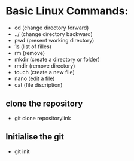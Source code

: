 # Basic Linux Commands:
- cd (change directory forward)
- ../ (change directory backward)
- pwd (present working directory)
- 1s (list of filles)
- rm (remove)
- mkdir (create a directory or folder)
- rmdir (remove directory)
- touch (create a new file)
- nano (edit a file)
- cat (file discription)
## clone the repository
- git clone repositorylink
## Initialise the git
- git init
